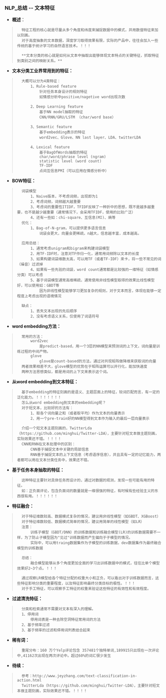 ### NLP_总结 -- 文本特征
- **概述**：
>       特征工程的核心就是尽量从多个角度和纬度来捕捉数据中的模式，并用数值特征来加以刻画。
>       对于高度抽象的文本数据，深度学习取得效果有限，实际的产品中，往往会加入一些传统的基于统计学习的自然语言技术。！！！
>
>       **文本分类的核心就是如何从文本中抽取出能够体现文本特点的关键特征，抓取特征到类别之间的映射关系。**
>
>
>

- **文本分类工业界常用到的特征：**
>       大概可以分为4类特征：
>           1、Rule-based feature
>               针对任务本身设计的规则特征
>               如情感分析中positive/nagetive word出现次数
>
>           2、Deep Learning feature
>               基于NN model抽取的特征
>               CNN/RNN/GRU/LSTM （char/word base）
>
>           3、Semantic feature
>               基于embedding表示的特征
>               word2vec、Glove、NN last layer、LDA、twitterLDA
>
>           4、Lexical feature
>               基于BagOfWords抽取的特征
>               char/word/phrase level (ngram)
>               statistic level (word count)
>               TF-IDF
>               点间互信息PMI（可以应用在情感分析中）
>
>
>
>
>
>
>
>
>
>

- **BOW特征：**
>       词袋模型
>           1、Naive版本，不考虑词频，出现即为1
>           2、考虑词频，词频越大越重要
>           3、考虑词的重要性ITIDF，TFIDF反映了一种折中的思想，既不是越多越重要，也不是越少越重要（通常情况下，会采用TFIDF，使用的比较广泛）
>           4、还有一些如：chi-square、互信息(MI)、熵等
>       优化：
>           1、Bag-of-N-gram，可以提供更多语言信息
>               词袋会更大，向量会更稀疏，n越大，信息越丰富，成本越高。
>
>       应用总结：
>           1、通常考虑unigram和bigram来构建词袋模型
>           2、用TF-IDF时，注意对TF作归一化，通常用词频除以文本的长度
>           3、如果构建词袋维数太高，可以用TF（或者TF-IDF）来卡，将一些不常见的词（噪音）过滤掉
>           4、如果有一些先验的词袋，word count通常都是比较强的一维特征（如情感分类）可以考虑
>           5、基于词袋模型通常高维稀疏，通常使用非线性模型取得的效果比线性模型好，可以使用如：GBDT等
>               因为非线性模型能够学习更加复杂的规则，对于文本而言，体现在能够一定程度上考虑出现的语境情况
>
>       缺点：
>           1、丢失文本出现的先后顺序
>           2、没有考虑语义关系，仅使用了词语符号
>

- **word embedding方法：**
>       常用的方法：
>           word2vec
>               是predict-based，用一个3层的NN模型来预测词的上下文，词向量是训练过程的中间产物。
>           glove
>               glove是count-based的方法，通过对共现矩阵做降维来获取词的向量
>       两者效果相差不大，glove模型的优势在于矩阵运算可以并行化，能加快速度
>       两种方法思想类似，都是用词的上下文来表示这个词。
>

- **从word embedding到文本特征：**
>       基于embedding的特征刻画的是语义、主题层面上的特征，较词匹配而言，有一定的泛化能力。！！！！！！！
>       怎么从word embedding到文本的embedding呢？
>       对于短文本，比较好的方法有：
>           1、取各个词向量之和（或者取平均）作为文本的向量表示
>           2、用一个pre-train好的NN模型得到文本作为输入的最后一层向量表示
>
>       介绍一个短文本主题刻画的，TwitterLda（https://github.com/minghui/Twitter-LDA），主要针对短文本做主题刻画，实际效果还不错。！！！！
>       CNN和RNN在文本处理中的区别：
>           CNN善于捕捉文本中关键的局部信息
>           RNN善于捕捉文本的上下文信息（考虑语序信息），并且具有一定的记忆能力，两者都可以用在文本分类任务中，效果还不错。
>

- **基于任务本身抽取的特征：**
>       这种特征主要针对具体任务而设计的，通过对数据的观测，发现一些可能有用的特征。
>       如：正负面评论，包含负面词的数量就是一维很强的特征，有时候有些经验主义的东西很有用。！！！！！！
>

- **特征融合：**
>       对于特征维数较高、数据模式复杂的情况，建议用非线性模型（如GBDT、XGBoost）
>       对于特征维数较低、数据模式简单的情况，建议用简单的线性模型（如LR）
>       注意：
>           训练子模型（GBDT/DNN）的训练数据和训练融合模型(LR)的训练数据需要不一样，为了防止子模型因为"见过"训练数据而产生偏向于子模型的情况。
>           实际中，可以用traing数据集作为子模型的训练数据，dev数据集作为最终融合模型的训练数据
>
>       总结：
>           融合模型能够从多个角度更加全面的学习出训练数据中的模式，往往比单个模型效果好2~3个点。！！！
>
>       通过观察LR模型给各个特征分配的权重大小和正负，可以看出对于训练数据而言，这些特征影响分类的重要程度，以及特征影响最终分类目标的极性。！！！
>       对于手工特征，可以观察手工特征的权重来验证这些特征的有效性和有效程度。
>
>

- **过滤清洗特征：**
>       分类和检索通常不需要对文本有深入的理解。
>       1、停用词
>           停用词表是一种去除空洞特征常用词的方法
>       2、基于频率过滤
>       3、基于频率的过滤和停用词列表结合起来
>

- **稀有词：**
>       重尾分布：160 万个Yelp评论包含 357481个独特单词,189915只出现在一次评论中,41162次出现在两次评论中。超过60%的词汇很少发生
>
>

- **待续：**
>       参考：http://www.jeyzhang.com/text-classification-in-action.html
>       TwitterLda（https://github.com/minghui/Twitter-LDA），主要针对短文本做主题刻画，实际效果还不错。！！！！
>
>
>
>
>
>
>
>
>
>
>
>
>
